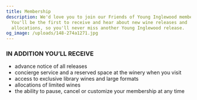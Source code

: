 ```yaml
---
title: Membership
description: We'd love you to join our Friends of Young Inglewood membership.
  You'll be the first to receive and hear about new wine releases and
  allocations, so you'll never miss another Young Inglewood release.
og_image: /uploads/148-274a1271.jpg
---
```

### IN ADDITION YOU’LL RECEIVE 

* advance notice of all releases 
* concierge service and a reserved space at the winery when you visit
* access to exclusive library wines and large formats
* allocations of limited wines
* the ability to pause, cancel or customize your membership at any time
